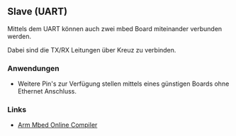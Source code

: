 ## Slave (UART)

Mittels dem UART können auch zwei mbed Board miteinander verbunden werden.

Dabei sind die TX/RX Leitungen über Kreuz zu verbinden.

### Anwendungen

*   Weitere Pin&#039;s zur Verfügung stellen mittels eines günstigen Boards ohne Ethernet Anschluss.

### Links

*  [Arm Mbed Online Compiler](https://os.mbed.com/compiler/#import:/teams/IoTKitV3/code/SerialSlave/)
